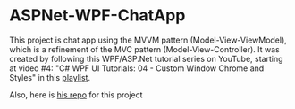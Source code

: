 # ASPNet-WPF-ChatApp

This project is chat app using the MVVM  pattern (Model-View-ViewModel), which is a refinement of the MVC pattern (Model-View-Controller). It was created by following this WPF/ASP.Net tutorial series on YouTube, starting at video #4: "C# WPF UI Tutorials: 04 - Custom Window Chrome and Styles" in this [playlist](https://www.youtube.com/watch?v=TDOxHx-AMqQ&list=PLrW43fNmjaQVYF4zgsD0oL9Iv6u23PI6M&index=4).

Also, here is [his repo](https://github.com/angelsix/fasetto-word/tree/dc1d288472211d8d0e7b7baf580e51dfb6552b6f) for this project
